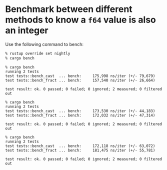 # Benchmark between different methods to know a `f64` value is also an integer

Use the following command to bench:

```bash
% rustup override set nightly
% cargo bench
```

```command line
% cargo bench
running 2 tests
test tests::bench_cast  ... bench:     175,998 ns/iter (+/- 79,679)
test tests::bench_fract ... bench:     157,540 ns/iter (+/- 26,664)

test result: ok. 0 passed; 0 failed; 0 ignored; 2 measured; 0 filtered out

% cargo bench
running 2 tests
test tests::bench_cast  ... bench:     173,530 ns/iter (+/- 44,183)
test tests::bench_fract ... bench:     172,032 ns/iter (+/- 47,314)

test result: ok. 0 passed; 0 failed; 0 ignored; 2 measured; 0 filtered out

% cargo bench
running 2 tests
test tests::bench_cast  ... bench:     172,118 ns/iter (+/- 63,072)
test tests::bench_fract ... bench:     181,475 ns/iter (+/- 55,781)

test result: ok. 0 passed; 0 failed; 0 ignored; 2 measured; 0 filtered out

```
